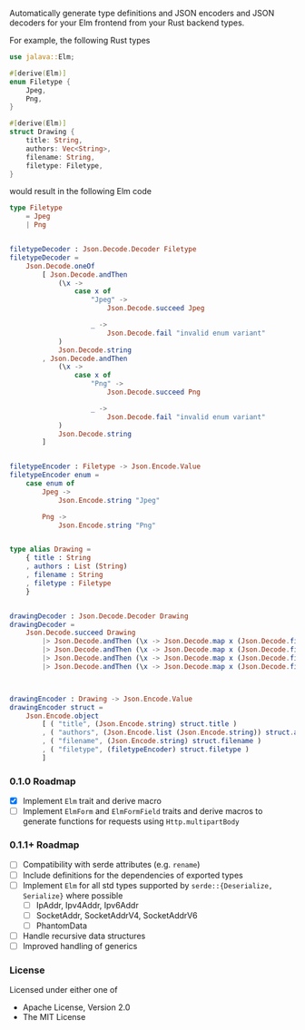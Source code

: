 Automatically generate type definitions and JSON encoders and JSON decoders for your Elm frontend from your Rust backend types.

For example, the following Rust types
```rust
use jalava::Elm;

#[derive(Elm)]
enum Filetype {
    Jpeg,
    Png,
}

#[derive(Elm)]
struct Drawing {
    title: String,
    authors: Vec<String>,
    filename: String,
    filetype: Filetype,
}
```
would result in the following Elm code
```elm
type Filetype
    = Jpeg
    | Png


filetypeDecoder : Json.Decode.Decoder Filetype
filetypeDecoder =
    Json.Decode.oneOf
        [ Json.Decode.andThen
            (\x ->
                case x of
                    "Jpeg" ->
                        Json.Decode.succeed Jpeg

                    _ ->
                        Json.Decode.fail "invalid enum variant"
            )
            Json.Decode.string
        , Json.Decode.andThen
            (\x ->
                case x of
                    "Png" ->
                        Json.Decode.succeed Png

                    _ ->
                        Json.Decode.fail "invalid enum variant"
            )
            Json.Decode.string
        ]


filetypeEncoder : Filetype -> Json.Encode.Value
filetypeEncoder enum =
    case enum of
        Jpeg ->
            Json.Encode.string "Jpeg"

        Png ->
            Json.Encode.string "Png"


type alias Drawing =
    { title : String
    , authors : List (String)
    , filename : String
    , filetype : Filetype
    }


drawingDecoder : Json.Decode.Decoder Drawing
drawingDecoder =
    Json.Decode.succeed Drawing
        |> Json.Decode.andThen (\x -> Json.Decode.map x (Json.Decode.field "title" (Json.Decode.string)))
        |> Json.Decode.andThen (\x -> Json.Decode.map x (Json.Decode.field "authors" (Json.Decode.list (Json.Decode.string))))
        |> Json.Decode.andThen (\x -> Json.Decode.map x (Json.Decode.field "filename" (Json.Decode.string)))
        |> Json.Decode.andThen (\x -> Json.Decode.map x (Json.Decode.field "filetype" (filetypeDecoder)))



drawingEncoder : Drawing -> Json.Encode.Value
drawingEncoder struct =
    Json.Encode.object
        [ ( "title", (Json.Encode.string) struct.title )
        , ( "authors", (Json.Encode.list (Json.Encode.string)) struct.authors )
        , ( "filename", (Json.Encode.string) struct.filename )
        , ( "filetype", (filetypeEncoder) struct.filetype )
        ]
```

### 0.1.0 Roadmap
- [x] Implement `Elm` trait and derive macro
- [ ] Implement `ElmForm` and `ElmFormField` traits and derive macros to generate functions for requests using `Http.multipartBody`

### 0.1.1+ Roadmap
- [ ] Compatibility with serde attributes (e.g. `rename`)
- [ ] Include definitions for the dependencies of exported types
- [ ] Implement `Elm` for all std types supported by `serde::{Deserialize, Serialize}` where possible
  - [ ] IpAddr, Ipv4Addr, Ipv6Addr
  - [ ] SocketAddr, SocketAddrV4, SocketAddrV6
  - [ ] PhantomData
- [ ] Handle recursive data structures
- [ ] Improved handling of generics

### License
Licensed under either one of
- Apache License, Version 2.0
- The MIT License
